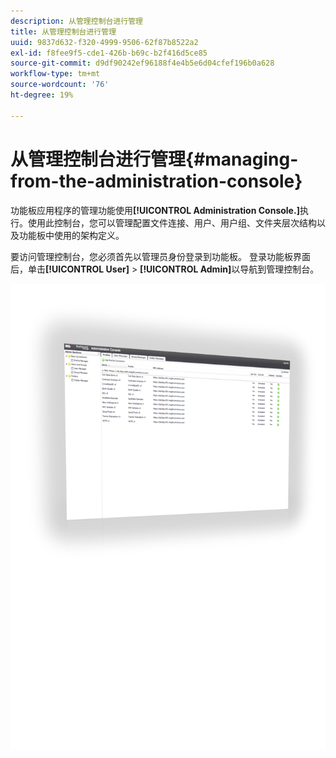 ```yaml
---
description: 从管理控制台进行管理
title: 从管理控制台进行管理
uuid: 9837d632-f320-4999-9506-62f87b8522a2
exl-id: f8fee9f5-cde1-426b-b69c-b2f416d5ce85
source-git-commit: d9df90242ef96188f4e4b5e6d04cfef196b0a628
workflow-type: tm+mt
source-wordcount: '76'
ht-degree: 19%

---
```


# 从管理控制台进行管理{#managing-from-the-administration-console}

功能板应用程序的管理功能使用&#x200B;**[!UICONTROL Administration Console.]**&#x200B;执行。使用此控制台，您可以管理配置文件连接、用户、用户组、文件夹层次结构以及功能板中使用的架构定义。

要访问管理控制台，您必须首先以管理员身份登录到功能板。 登录功能板界面后，单击&#x200B;**[!UICONTROL User]** > **[!UICONTROL Admin]**&#x200B;以导航到管理控制台。

![](assets/admin_console.png)

